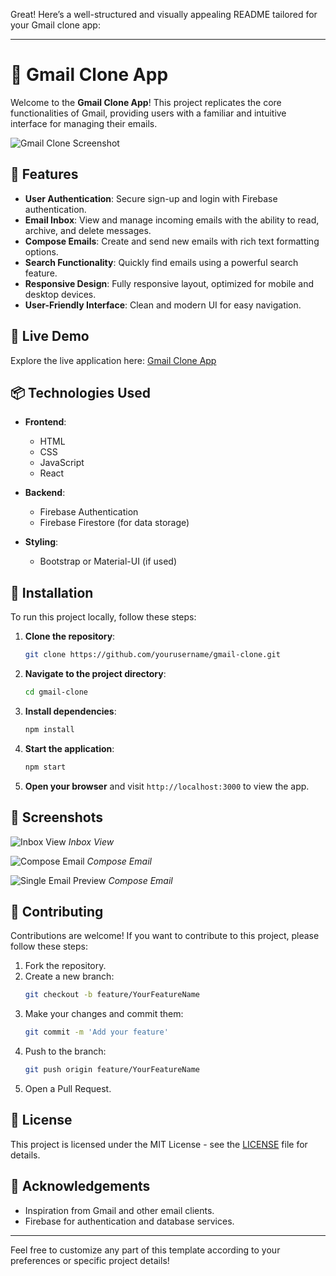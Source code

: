 Great! Here’s a well-structured and visually appealing README tailored for your Gmail clone app:

---

# 📧 Gmail Clone App

Welcome to the **Gmail Clone App**! This project replicates the core functionalities of Gmail, providing users with a familiar and intuitive interface for managing their emails. 

![Gmail Clone Screenshot](https://photos.fife.usercontent.google.com/pw/AP1GczOf-dLrc_ZG0qHDyH7cP3BENxrrdsZmJcra655MDT323NDbt1Jeiqc=w1919-h907-s-no-gm?authuser=0)

## 🌟 Features

- **User Authentication**: Secure sign-up and login with Firebase authentication.
- **Email Inbox**: View and manage incoming emails with the ability to read, archive, and delete messages.
- **Compose Emails**: Create and send new emails with rich text formatting options.
- **Search Functionality**: Quickly find emails using a powerful search feature.
- **Responsive Design**: Fully responsive layout, optimized for mobile and desktop devices.
- **User-Friendly Interface**: Clean and modern UI for easy navigation.

## 🚀 Live Demo

Explore the live application here: [Gmail Clone App](https://full-stack-clone-69961.web.app/)

## 📦 Technologies Used

- **Frontend**: 
  - HTML
  - CSS
  - JavaScript
  - React

- **Backend**: 
  - Firebase Authentication
  - Firebase Firestore (for data storage)

- **Styling**: 
  - Bootstrap or Material-UI (if used)

## 🔧 Installation

To run this project locally, follow these steps:

1. **Clone the repository**:
   ```bash
   git clone https://github.com/yourusername/gmail-clone.git
   ```
2. **Navigate to the project directory**:
   ```bash
   cd gmail-clone
   ```
3. **Install dependencies**:
   ```bash
   npm install
   ```
4. **Start the application**:
   ```bash
   npm start
   ```
5. **Open your browser** and visit `http://localhost:3000` to view the app.

## 📸 Screenshots

![Inbox View](https://photos.app.goo.gl/QTotoe4s2wG24Jdj6)
*Inbox View*

![Compose Email](https://photos.app.goo.gl/q74cfXttzHQ965bCA)
*Compose Email*

![Single Email Preview](https://photos.app.goo.gl/q261Q4GUGcXBNWQT8)
*Compose Email*

## 🤝 Contributing

Contributions are welcome! If you want to contribute to this project, please follow these steps:

1. Fork the repository.
2. Create a new branch:
   ```bash
   git checkout -b feature/YourFeatureName
   ```
3. Make your changes and commit them:
   ```bash
   git commit -m 'Add your feature'
   ```
4. Push to the branch:
   ```bash
   git push origin feature/YourFeatureName
   ```
5. Open a Pull Request.

## 📝 License

This project is licensed under the MIT License - see the [LICENSE](LICENSE) file for details.

## 🙏 Acknowledgements

- Inspiration from Gmail and other email clients.
- Firebase for authentication and database services.

---

Feel free to customize any part of this template according to your preferences or specific project details!
